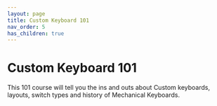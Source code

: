 ```yaml
---
layout: page
title: Custom Keyboard 101
nav_order: 5
has_children: true
---
```

# Custom Keyboard 101
This 101 course will tell you the ins and outs about Custom keyboards, layouts, switch types and history of Mechanical Keyboards.  